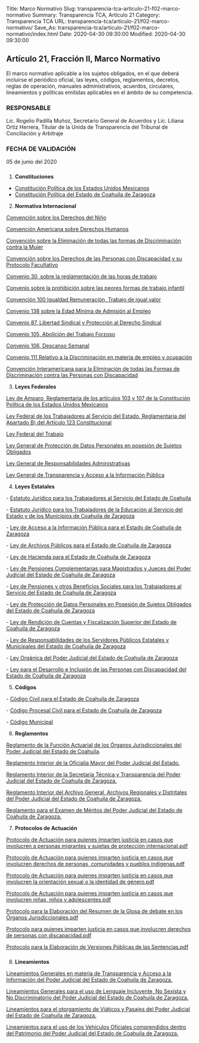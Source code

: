 Title: Marco Normativo
Slug: transparencia-tca-articulo-21-f02-marco-normativo
Summary: Transparencia TCA, Artículo 21
Category: Transparencia TCA
URL: transparencia-tca/articulo-21/f02-marco-normativo/
Save_As: transparencia-tca/articulo-21/f02-marco-normativo/index.html
Date: 2020-04-30 09:30:00
Modified: 2020-04-30 09:30:00


## Artículo 21, Fracción II, Marco Normativo

El marco normativo aplicable a los sujetos obligados, en el que deberá incluirse el periódico oficial, las leyes, códigos, reglamentos, decretos, reglas de operación, manuales administrativos, acuerdos, circulares, lineamientos y políticas emitidas aplicables en el ámbito de su competencia.

### RESPONSABLE

Lic. Rogelio Padilla Muñoz, Secretario General de Acuerdos y Lic. Liliana Ortiz Herrera, Titular de la Unida de Transparencia del Tribunal de Conciliación y Arbitraje

### FECHA DE VALIDACIÓN

05 de junio del 2020

### 

1. **Constituciones**

* [Constitución Política de los Estados Unidos Mexicanos](http://www.diputados.gob.mx/LeyesBiblio/pdf/1_080520.pdf)
* [Constitución Política del Estado de Coahuila de Zaragoza](http://congresocoahuila.gob.mx/transparencia/03/Leyes_Coahuila/coa01.pdf)

2. **Normativa Internacional**

[Convención sobre los Derechos del Niño](http://legislacion.scjn.gob.mx/Buscador/Paginas/wfOrdenamientoDetalle.aspx?q=b/EcoMjefuFeB6DOaNOimMz7kdKtJ2lsJNHzLOCmbhmA4eqYlTkhn9OLZEEE9GIN)

[Convención Americana sobre Derechos Humanos](http://legislacion.scjn.gob.mx/Buscador/Paginas/wfOrdenamientoDetalle.aspx?q=zmlkJ/89AXJJKRY4OR4AdIPQZfCqTe6jJaFF3zcsXfBQoOjvpuD2W+RcZ//NrR3j)

[Convención sobre la Eliminación de todas las formas de Discriminación contra la Mujer](http://legislacion.scjn.gob.mx/Buscador/Paginas/wfOrdenamientoDetalle.aspx?q=Zjujyqyrt96VrJeY7TvcvoeCJfeys58LTrks8HpyzwQ0/1qiHZ8OWczNxRdYs363)

[Convención sobre los Derechos de las Personas con Discapacidad y su Protocolo Facultativo](http://legislacion.scjn.gob.mx/Buscador/Paginas/wfOrdenamientoDetalle.aspx?q=lOyqDofbFLGDAD4UXA/alH9M34cQuV2wI5Hj0xVHCBZFnLwCdi9Wdnl484L1atdo)

[Convenio 30, sobre la reglamentación de las horas de trabajo](http://legislacion.scjn.gob.mx/Buscador/Paginas/wfOrdenamientoDetalle.aspx?q=CB4dgiYBzZhhA5+ZhJducIWhYDFAjJ2x3U6qJhKe0S9eXUmhkDVn7wn6hPgk4li9)

[Convenio sobre la prohibición sobre las peores formas de trabajo infantil](http://legislacion.scjn.gob.mx/Buscador/Paginas/wfOrdenamientoDetalle.aspx?q=V95NcogKxHpUN4bFbjWt9jVaBvoXEuW+flK9eR+FzpDUwRletTpxCF1+UNiKHruh)

[Convención 100 Igualdad Remuneración, Trabajo de igual valor](http://legislacion.scjn.gob.mx/Buscador/Paginas/wfOrdenamientoDetalle.aspx?q=s6n2if7Uv7A+Z8I0w3ky6VcDvUlc9BgFb3nMpqRcZHD3qTZ+jNhHDkU/jmYjYvRP)

[Convenio 138 sobre la Edad Mínima de Admisión al Empleo](http://legislacion.scjn.gob.mx/Buscador/Paginas/wfOrdenamientoDetalle.aspx?q=pwUhdNvCSySjs8D73SRJEJzKAPxEfWFFs/IWOlStd1qFsqGDh8GyLukFbt1xnrqI)

[Convenio 87, Libertad Sindical y Protección al Derecho Sindical](http://legislacion.scjn.gob.mx/Buscador/Paginas/wfOrdenamientoDetalle.aspx?q=s6n2if7Uv7A+Z8I0w3ky6doIxwK5MZCUBtFesvpgW3aD1rXkCTcqx20XUuqgYQBk)

[Convenio 105, Abolición del Trabajo Forzoso](http://legislacion.scjn.gob.mx/Buscador/Paginas/wfOrdenamientoDetalle.aspx?q=s6n2if7Uv7A+Z8I0w3ky6b/v1xBQFMsMW+ewoTjxdNEtOu1B2hlmUYcLIYWcHg07)

[Convenio 106, Descanso Semanal](http://legislacion.scjn.gob.mx/Buscador/Paginas/wfOrdenamientoDetalle.aspx?q=s6n2if7Uv7A+Z8I0w3ky6Y5y1aJQwD9Up0oIT0cXkWBnVRUtyvCN9N8RJnt+Wq6v)

[Convenio 111 Relativo a la Discriminación en materia de empleo y ocupación](http://legislacion.scjn.gob.mx/Buscador/Paginas/wfOrdenamientoDetalle.aspx?q=s6n2if7Uv7A+Z8I0w3ky6alMn6Gf8FYS9A8DkDa7zTj1+mEpQHyNJR509+4Wglgf)

[Convención Interamericana para la Eliminación de todas las Formas de Discriminación contra las Personas con Discapacidad](http://legislacion.scjn.gob.mx/Buscador/Paginas/wfOrdenamientoDetalle.aspx?q=V95NcogKxHpUN4bFbjWt9mO5KMX9V49kbRI/4gnIq5uXvtQzNNYo6FamMLeXv/+z)

3. **Leyes Federales**

[Ley de Amparo, Reglamentaria de los artículos 103 y 107 de la Constitución Política de los Estados Unidos Mexicanos](http://www.diputados.gob.mx/LeyesBiblio/pdf/LAmp_150618.pdf)

[Ley Federal de los Trabajadores al Servicio del Estado, Reglamentaria del Apartado B) del Artículo 123 Constitucional](http://www.diputados.gob.mx/LeyesBiblio/pdf/111_010519.pdf)

[Ley Federal del Trabajo](http://www.diputados.gob.mx/LeyesBiblio/pdf/125_020719.pdf)

[Ley General de Protección de Datos Personales en posesión de Sujetos Obligados](http://www.diputados.gob.mx/LeyesBiblio/pdf/LGPDPPSO.pdf)

[Ley General de Responsabilidades Administrativas](http://www.diputados.gob.mx/LeyesBiblio/pdf/LGRA_191119.pdf)

[Ley General de Transparencia y Acceso a la Información Pública](http://www.diputados.gob.mx/LeyesBiblio/pdf/LGTAIP.pdf)

4. **Leyes Estatales**

\- [Estatuto Jurídico para los Trabajadores al Servicio del Estado de Coahuila](http://congresocoahuila.gob.mx/transparencia/03/Leyes_Coahuila/coa09.pdf)

\- [Estatuto Jurídico para los Trabajadores de la Educación al Servicio del Estado y de los Municipios de Coahuila de Zaragoza](http://congresocoahuila.gob.mx/transparencia/03/Leyes_Coahuila/coa212.pdf)

\- [Ley de Acceso a la Información Pública para el Estado de Coahuila de Zaragoza](http://congresocoahuila.gob.mx/transparencia/03/Leyes_Coahuila/coa205.pdf)

\- [Ley de Archivos Públicos para el Estado de Coahuila de Zaragoza](http://congresocoahuila.gob.mx/transparencia/03/Leyes_Coahuila/coa146.pdf)

\- [Ley de Hacienda para el Estado de Coahuila de Zaragoza](http://congresocoahuila.gob.mx/transparencia/03/Leyes_Coahuila/coa25.pdf)

\- [Ley de Pensiones Complementarias para Magistrados y Jueces del Poder Judicial del Estado de Coahuila de Zaragoza](http://congresocoahuila.gob.mx/transparencia/03/Leyes_Coahuila/coa213.pdf)

\- [Ley de Pensiones y otros Beneficios Sociales para los Trabajadores al Servicio del Estado de Coahuila de Zaragoza](http://congresocoahuila.gob.mx/transparencia/03/Leyes_Coahuila/coa29.pdf)

\- [Ley de Protección de Datos Personales en Posesión de Sujetos Obligados del Estado de Coahuila de Zaragoza](http://congresocoahuila.gob.mx/transparencia/03/Leyes_Coahuila/coa251.pdf)

\- [Ley de Rendición de Cuentas y Fiscalización Superior del Estado de Coahuila de Zaragoza](http://congresocoahuila.gob.mx/transparencia/03/Leyes_Coahuila/coa216.pdf)

\- [Ley de Responsabilidades de los Servidores Públicos Estatales y Municipales del Estado de Coahuila de Zaragoza](http://congresocoahuila.gob.mx/portal/wp-content/uploads/2014/11/coa35.pdf)

\- [Ley Orgánica del Poder Judicial del Estado de Coahuila de Zaragoza](http://congresocoahuila.gob.mx/transparencia/03/Leyes_Coahuila/coa61.pdf)

\- [Ley para el Desarrollo e Inclusión de las Personas con Discapacidad del Estado de Coahuila de Zaragoza](http://congresocoahuila.gob.mx/transparencia/03/Leyes_Coahuila/coa195.pdf)

5. **Códigos**

\- [Código Civil para el Estado de Coahuila de Zaragoza](http://congresocoahuila.gob.mx/transparencia/03/Leyes_Coahuila/coa02.pdf)

\- [Código Procesal Civil para el Estado de Coahuila de Zaragoza](http://congresocoahuila.gob.mx/transparencia/03/Leyes_Coahuila/coa03.pdf)

\- [Código Municipal](http://congresocoahuila.gob.mx/transparencia/03/Leyes_Coahuila/coa07.pdf)

6. **Reglamentos**

[Reglamento de la Función Actuarial de los Órganos Jurisdiccionales del Poder Judicial del Estado de Coahuila](https://storage.googleapis.com/pjecz-gob-mx/Transparencia%20TCA/Art%C3%ADculo%2021/F02%20Marco%20Normativo/06%20Reglamentos/01%20Reglamento%20de%20la%20Funci%C3%B3n%20Actuarial%20de%20los%20%C3%93rganos%20Jurisdiccionales%20del%20Poder%20Judicial%20del%20Estado%20de%20Coahuila.pdf).

[Reglamento Interior de la Oficialía Mayor del Poder Judicial del Estado.](https://storage.googleapis.com/pjecz-gob-mx/Transparencia%20TCA/Art%C3%ADculo%2021/F02%20Marco%20Normativo/06%20Reglamentos/02%20Reglamento%20Interior%20de%20la%20Oficial%C3%ADa%20Mayor%20del%20Poder%20Judicial%20del%20Estado.pdf)

[Reglamento Interior de la Secretaría Técnica y Transparencia del Poder Judicial del Estado de Coahuila de Zaragoza.](https://storage.googleapis.com/pjecz-gob-mx/Transparencia%20TCA/Art%C3%ADculo%2021/F02%20Marco%20Normativo/06%20Reglamentos/03%20Reglamento%20Interior%20de%20la%20Secretar%C3%ADa%20T%C3%A9cnica%20y%20Transparencia%20del%20Poder%20Judicial%20del%20Estado%20de%20Coahuila%20de%20Zaragoza.pdf)

[Reglamento Interior del Archivo General, Archivos Regionales y Distritales del Poder Judicial del Estado de Coahuila de Zaragoza.](https://storage.googleapis.com/pjecz-gob-mx/Transparencia%20TCA/Art%C3%ADculo%2021/F02%20Marco%20Normativo/06%20Reglamentos/04%20Reglamento%20Interior%20del%20Archivo%20General,%20Archivos%20Regionales%20y%20Distritales%20del%20Poder%20Judicial%20del%20Estado%20de%20Coahuila%20de%20Zaragoza.pdf)

[Reglamento para el Examen de Méritos del Poder Judicial del Estado de Coahuila de Zaragoza.](https://storage.googleapis.com/pjecz-gob-mx/Transparencia%20TCA/Art%C3%ADculo%2021/F02%20Marco%20Normativo/06%20Reglamentos/05%20Reglamento%20para%20el%20Examen%20de%20M%C3%A9ritos%20del%20Poder%20Judicial%20del%20Estado%20de%20Coahuila%20de%20Zaragoza.pdf)

7. **Protocolos de Actuación**

[Protocolo de Actuación para quienes imparten justicia en casos que involucren a personas migrantes y sujetas de protección internacional.pdf](https://storage.googleapis.com/pjecz-gob-mx/Transparencia%20TCA/Art%C3%ADculo%2021/F02%20Marco%20Normativo/08%20Protocolos%20de%20Actuaci%C3%B3n/01%20Protocolo%20de%20Actuaci%C3%B3n%20para%20quienes%20imparten%20justicia%20en%20casos%20que%20involucren%20a%20personas%20migrantes%20y%20sujetas%20de%20protecci%C3%B3n%20internacional.pdf)

[Protocolo de Actuación para quienes imparten justicia en casos que involucren derechos de personas, comunidades y pueblos indígenas.pdf](https://storage.googleapis.com/pjecz-gob-mx/Transparencia%20TCA/Art%C3%ADculo%2021/F02%20Marco%20Normativo/08%20Protocolos%20de%20Actuaci%C3%B3n/02%20Protocolo%20de%20Actuaci%C3%B3n%20para%20quienes%20imparten%20justicia%20en%20casos%20que%20involucren%20derechos%20de%20personas,%20comunidades%20y%20pueblos%20ind%C3%ADgenas.pdf)

[Protocolo de Actuación para quienes imparten justicia en casos que involucren la orientación sexual o la identidad de género.pdf](https://storage.googleapis.com/pjecz-gob-mx/Transparencia%20TCA/Art%C3%ADculo%2021/F02%20Marco%20Normativo/08%20Protocolos%20de%20Actuaci%C3%B3n/03%20Protocolo%20de%20Actuaci%C3%B3n%20para%20quienes%20imparten%20justicia%20en%20casos%20que%20involucren%20la%20orientaci%C3%B3n%20sexual%20o%20la%20identidad%20de%20g%C3%A9nero.pdf)

[Protocolo de Actuación para quienes imparten justicia en casos que involucren niñas, niños y adolescentes.pdf](https://storage.googleapis.com/pjecz-gob-mx/Transparencia%20TCA/Art%C3%ADculo%2021/F02%20Marco%20Normativo/08%20Protocolos%20de%20Actuaci%C3%B3n/04%20Protocolo%20de%20Actuaci%C3%B3n%20para%20quienes%20imparten%20justicia%20en%20casos%20que%20involucren%20ni%C3%B1as,%20ni%C3%B1os%20y%20adolescentes.pdf)

[Protocolo para la Elaboración del Resumen de la Glosa de debate en los Órganos Jurisdiccionales.pdf](https://storage.googleapis.com/pjecz-gob-mx/Transparencia%20TCA/Art%C3%ADculo%2021/F02%20Marco%20Normativo/08%20Protocolos%20de%20Actuaci%C3%B3n/05%20Protocolo%20para%20la%20Elaboraci%C3%B3n%20del%20Resumen%20de%20la%20Glosa%20de%20debate%20en%20los%20%C3%93rganos%20Jurisdiccionales.pdf)

[Protocolo para quienes imparten justicia en casos que involucren derechos de personas con discapacidad.pdf](https://storage.googleapis.com/pjecz-gob-mx/Transparencia%20TCA/Art%C3%ADculo%2021/F02%20Marco%20Normativo/08%20Protocolos%20de%20Actuaci%C3%B3n/06%20Protocolo%20para%20quienes%20imparten%20justicia%20en%20casos%20que%20involucren%20derechos%20de%20personas%20con%20discapacidad.pdf)

[Protocolo para la Elaboración de Versiones Públicas de las Sentencias.pdf](https://storage.googleapis.com/pjecz-gob-mx/Transparencia%20TCA/Art%C3%ADculo%2021/F02%20Marco%20Normativo/08%20Protocolos%20de%20Actuaci%C3%B3n/07%20Protocolo%20para%20la%20Elaboraci%C3%B3n%20de%20Versiones%20P%C3%BAblicas%20de%20las%20Sentencias.pdf)

### 

8. **Lineamientos**

[Lineamientos Generales en materia de Transparencia y Acceso a la Información del Poder Judicial del Estado de Coahuila de Zaragoza.](https://storage.googleapis.com/pjecz-gob-mx/Transparencia%20TCA/Art%C3%ADculo%2021/F02%20Marco%20Normativo/07%20Lineamientos/01%20Lineamientos%20Generales%20en%20materia%20de%20Transparencia%20y%20Acceso%20a%20la%20Informaci%C3%B3n%20del%20Poder%20Judicial%20del%20Estado%20de%20Coahuila%20de%20Zaragoza.pdf)

[Lineamientos Generales para el uso de Lenguaje Incluyente, No Sexista y No Discriminatorio del Poder Judicial del Estado de Coahuila de Zaragoza.](https://storage.googleapis.com/pjecz-gob-mx/Transparencia%20TCA/Art%C3%ADculo%2021/F02%20Marco%20Normativo/07%20Lineamientos/02%20Lineamientos%20Generales%20para%20el%20uso%20de%20Lenguaje%20Incluyente,%20No%20Sexista%20y%20No%20Discriminatorio%20del%20Poder%20Judicial%20del%20Estado%20de%20Coahuila%20de%20Zaragoza.pdf)

[Lineamientos para el otorgamiento de Viáticos y Pasajes del Poder Judicial del Estado de Coahuila de Zaragoza.](https://storage.googleapis.com/pjecz-gob-mx/Transparencia%20TCA/Art%C3%ADculo%2021/F02%20Marco%20Normativo/07%20Lineamientos/03%20Lineamientos%20para%20el%20otorgamiento%20de%20Vi%C3%A1ticos%20y%20Pasajes%20del%20Poder%20Judicial%20del%20Estado%20de%20Coahuila%20de%20Zaragoza.pdf)

[Lineamientos para el uso de los Vehículos Oficiales comprendidos dentro del Patrimonio del Poder Judicial del Estado de Coahuila de Zaragoza.](https://storage.googleapis.com/pjecz-gob-mx/Transparencia%20TCA/Art%C3%ADculo%2021/F02%20Marco%20Normativo/07%20Lineamientos/04%20Lineamientos%20para%20el%20uso%20de%20los%20Veh%C3%ADculos%20Oficiales%20comprendidos%20dentro%20del%20Patrimonio%20del%20Poder%20Judicial%20del%20Estado%20de%20Coahuila%20de%20Zaragoza.pdf)


